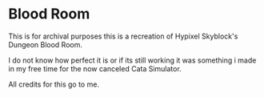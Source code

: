 # Blood Room

This is for archival purposes this is a recreation of Hypixel Skyblock's Dungeon Blood Room.

I do not know how perfect it is or if its still working it was something i made in my free time for the now canceled Cata Simulator.

All credits for this go to me.
